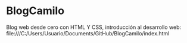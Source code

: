 # BlogCamilo
Blog web desde cero con HTML Y CSS, introducción al desarrollo web:
file:///C:/Users/Usuario/Documents/GitHub/BlogCamilo/index.html

